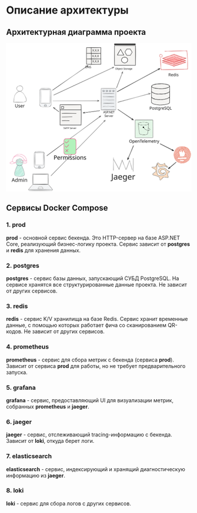 # Описание архитектуры

## Архитектурная диаграмма проекта
![arch.svg](static/arch.svg)

## Сервисы Docker Compose
### 1. prod
**prod** - основной сервис бекенда. Это HTTP-сервер на базе ASP.NET Core, реализующий бизнес-логику проекта. Сервис зависит от **postgres** и **redis** для хранения
данных.

### 2. postgres
**postgres** - сервис базы данных, запускающий СУБД PostgreSQL. На сервисе хранятся все структурированные данные проекта. Не зависит от других сервисов.
### 3. redis
**redis** - сервис K/V хранилища на базе Redis. Сервис хранит временные данные, с помощью которых работает фича со сканированием QR-кодов. Не зависит от других сервисов.

### 4. prometheus
**prometheus** - сервис для сбора метрик с бекенда (сервиса **prod**). Зависит от сервиса **prod** для работы, но не требует предварительного запуска.

### 5. grafana
**grafana** - сервис, предоставляющий UI для визуализации метрик, собранных **prometheus** и **jaeger**.

### 6. jaeger
**jaeger** - сервис, отслеживающий tracing-информацию с бекенда. Зависит от **loki**, откуда берет логи.

### 7. elasticsearch
**elasticsearch** - сервис, индексирующий и хранящий диагностическую информацию из **jaeger**.

### 8. loki
**loki** - сервис для сбора логов с других сервисов.
